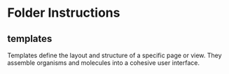 # Folder Instructions

## templates

Templates define the layout and structure of a specific page or view. They assemble organisms and molecules into a cohesive user interface.
